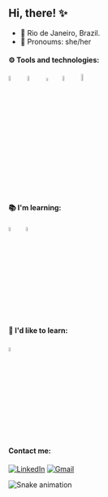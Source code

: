 ## Hi, there! ✨
-  📍 Rio de Janeiro, Brazil.
-  🙆 Pronoums: she/her

       

####  ⚙️ Tools and technologies:

[<img src="https://cdn.jsdelivr.net/gh/devicons/devicon/icons/postgresql/postgresql-original-wordmark.svg" width="5%"/>](https://www.postgresql.org/download/) &nbsp;  [<img src="https://camo.githubusercontent.com/c2e5be901c932b65a9987e6ae32cc19394d4ccb8c5d30d858216d054d6294f31/68747470733a2f2f63646e2e6a7364656c6976722e6e65742f67682f64657669636f6e732f64657669636f6e2f69636f6e732f707974686f6e2f707974686f6e2d6f726967696e616c2d776f72646d61726b2e737667" width="5%"/>](https://www.python.org/)  &nbsp;  [<img src="https://upload.wikimedia.org/wikipedia/commons/thumb/2/22/Pandas_mark.svg/1200px-Pandas_mark.svg.png" width="4%"/>](https://pandas.pydata.org/)  &nbsp;  [<img src="https://upload.wikimedia.org/wikipedia/commons/thumb/8/84/Matplotlib_icon.svg/1200px-Matplotlib_icon.svg.png" width="5%"/>](https://matplotlib.org/)  &nbsp; [<img src="https://seaborn.pydata.org/_images/logo-mark-lightbg.svg" width="6%"/>](https://seaborn.pydata.org/)  &nbsp; 

#### 📚 I'm learning:

[<img src="https://camo.githubusercontent.com/c41ed5b1e60ec27dd3af839ca284f8b3c9f5355ac92abf37c32372e30f9715a5/68747470733a2f2f696d672e69636f6e73382e636f6d2f636f6c6f722f3334342f7461626c6561752d736f6674776172652e706e67" width="4.5%"/>](https://www.tableau.com/pt-br)  &nbsp; [<img src="https://upload.wikimedia.org/wikipedia/commons/thumb/c/cf/New_Power_BI_Logo.svg/630px-New_Power_BI_Logo.svg.png" width="4.5%"/>](https://powerbi.microsoft.com/pt-br/)  &nbsp; 


#### 🧐 I'd like to learn:
[<img src="https://learn.microsoft.com/pt-br/azure/architecture/data-guide/images/logo_r.svg"
 width="4.5%"/>](https://www.r-project.org/)  &nbsp; 

#### Contact me:
[![LinkedIn](https://img.shields.io/badge/-LINKEDIN-0077B5?style=for-the-badge&logo=linkedin&logoColor=white)](https://www.linkedin.com/in/luizasampaiods/) [![Gmail](https://img.shields.io/badge/-Gmail-e3241e?style=for-the-badge&logo=Gmail&logoColor=white)](https://mail.google.com/mail/u/0/?fs=1&to=ssampaiolu@gmail.com&su=Contato%20via%20curr%C3%ADculo.&body=&bcc=&tf=cm)


![Snake animation](https://github.com/luizasampaio-s/luizasampaio-s/blob/output/github-contribution-grid-snake.svg)
<!-- Here are some ideas to get you started:

- 🌱 Atualemnte estou aprendendo:
- 👯 I’m looking to collaborate on ...
- 🤔 I’m looking for help with ...
- 💬 Ask me about ...
- 📫 How to reach me: ...
- 😄 Pronouns: ...
- ⚡ Fun fact: ...
--> 

